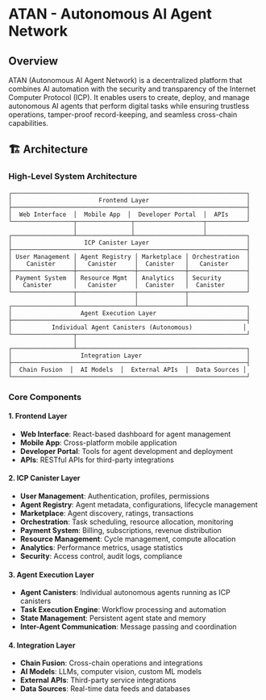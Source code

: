 # ATAN - Autonomous AI Agent Network

## Overview

ATAN (Autonomous AI Agent Network) is a decentralized platform that combines AI automation with the security and transparency of the Internet Computer Protocol (ICP). It enables users to create, deploy, and manage autonomous AI agents that perform digital tasks while ensuring trustless operations, tamper-proof record-keeping, and seamless cross-chain capabilities.

## 🏗️ Architecture

### High-Level System Architecture

```
┌─────────────────────────────────────────────────────────────────┐
│                        Frontend Layer                           │
├─────────────────────────────────────────────────────────────────┤
│  Web Interface  │  Mobile App  │  Developer Portal  │  APIs     │
└─────────────────┬───────────────┬───────────────────┬───────────┘
                  │               │                   │
┌─────────────────┴───────────────┴───────────────────┴───────────┐
│                    ICP Canister Layer                           │
├─────────────────────────────────────────────────────────────────┤
│ User Management │ Agent Registry │ Marketplace │ Orchestration  │
│    Canister     │   Canister     │  Canister   │   Canister     │
├─────────────────┼────────────────┼─────────────┼────────────────┤
│ Payment System  │ Resource Mgmt  │ Analytics   │ Security       │
│   Canister      │   Canister     │  Canister   │  Canister      │
└─────────────────┬────────────────┬─────────────┬────────────────┘
                  │                │             │
┌─────────────────┴────────────────┴─────────────┴────────────────┐
│                   Agent Execution Layer                         │
├─────────────────────────────────────────────────────────────────┤
│           Individual Agent Canisters (Autonomous)              │
└─────────────────┬───────────────────────────────────────────────┘
                  │
┌─────────────────┴───────────────────────────────────────────────┐
│                   Integration Layer                             │
├─────────────────────────────────────────────────────────────────┤
│  Chain Fusion  │  AI Models  │  External APIs  │  Data Sources │
└─────────────────────────────────────────────────────────────────┘
```

### Core Components

#### 1. Frontend Layer
- **Web Interface**: React-based dashboard for agent management
- **Mobile App**: Cross-platform mobile application
- **Developer Portal**: Tools for agent development and deployment
- **APIs**: RESTful APIs for third-party integrations

#### 2. ICP Canister Layer
- **User Management**: Authentication, profiles, permissions
- **Agent Registry**: Agent metadata, configurations, lifecycle management
- **Marketplace**: Agent discovery, ratings, transactions
- **Orchestration**: Task scheduling, resource allocation, monitoring
- **Payment System**: Billing, subscriptions, revenue distribution
- **Resource Management**: Cycle management, compute allocation
- **Analytics**: Performance metrics, usage statistics
- **Security**: Access control, audit logs, compliance

#### 3. Agent Execution Layer
- **Agent Canisters**: Individual autonomous agents running as ICP canisters
- **Task Execution Engine**: Workflow processing and automation
- **State Management**: Persistent agent state and memory
- **Inter-Agent Communication**: Message passing and coordination

#### 4. Integration Layer
- **Chain Fusion**: Cross-chain operations and integrations
- **AI Models**: LLMs, computer vision, custom ML models
- **External APIs**: Third-party service integrations
- **Data Sources**: Real-time data feeds and databases
